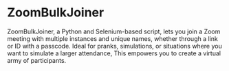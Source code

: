 # ZoomBulkJoiner
ZoomBulkJoiner, a Python and Selenium-based script, lets you join a Zoom meeting with multiple instances and unique names, whether through a link or ID with a passcode. Ideal for pranks, simulations, or situations where you want to simulate a larger attendance, This empowers you to create a virtual army of participants.

